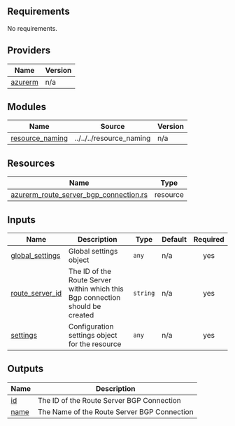 <!-- BEGIN_TF_DOCS -->
## Requirements

No requirements.

## Providers

| Name | Version |
|------|---------|
| <a name="provider_azurerm"></a> [azurerm](#provider\_azurerm) | n/a |

## Modules

| Name | Source | Version |
|------|--------|---------|
| <a name="module_resource_naming"></a> [resource\_naming](#module\_resource\_naming) | ../../../resource_naming | n/a |

## Resources

| Name | Type |
|------|------|
| [azurerm_route_server_bgp_connection.rs](https://registry.terraform.io/providers/hashicorp/azurerm/latest/docs/resources/route_server_bgp_connection) | resource |

## Inputs

| Name | Description | Type | Default | Required |
|------|-------------|------|---------|:--------:|
| <a name="input_global_settings"></a> [global\_settings](#input\_global\_settings) | Global settings object | `any` | n/a | yes |
| <a name="input_route_server_id"></a> [route\_server\_id](#input\_route\_server\_id) | The ID of the Route Server within which this Bgp connection should be created | `string` | n/a | yes |
| <a name="input_settings"></a> [settings](#input\_settings) | Configuration settings object for the resource | `any` | n/a | yes |

## Outputs

| Name | Description |
|------|-------------|
| <a name="output_id"></a> [id](#output\_id) | The ID of the Route Server BGP Connection |
| <a name="output_name"></a> [name](#output\_name) | The Name of the Route Server BGP Connection |
<!-- END_TF_DOCS -->
